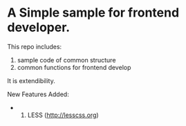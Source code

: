 A Simple sample for frontend developer.
==================================================

This repo includes:
1. sample code of common structure
2. common functions for frontend develop


It is extendibility.


New Features Added:
* 1. LESS (http://lesscss.org)
